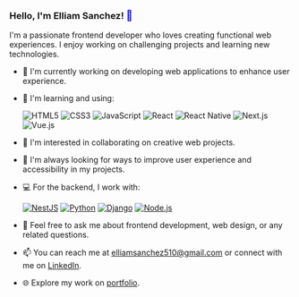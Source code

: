 ### Hello, I'm Elliam Sanchez! <span style="color:blue; font-size:18px;">👋</span>

I'm a passionate frontend developer who loves creating functional web experiences. I enjoy working on challenging projects and learning new technologies.

- 🔭 I'm currently working on developing web applications to enhance user experience.
- 🌱 I'm learning and using:

    ![HTML5](https://img.shields.io/badge/HTML5-E34F26?style=for-the-badge&logo=html5&logoColor=white)
    ![CSS3](https://img.shields.io/badge/CSS3-1572B6?style=for-the-badge&logo=css3&logoColor=white)
    ![JavaScript](https://img.shields.io/badge/JavaScript-F7DF1E?style=for-the-badge&logo=javascript&logoColor=black)
    ![React](https://img.shields.io/badge/React-61DAFB?style=for-the-badge&logo=react&logoColor=black)
    ![React Native](https://img.shields.io/badge/React_Native-0088CC?style=for-the-badge&logo=react&logoColor=white)
    ![Next.js](https://img.shields.io/badge/Next.js-000000?style=for-the-badge&logo=next.js&logoColor=white)
    ![Vue.js](https://img.shields.io/badge/Vue.js-4FC08D?style=for-the-badge&logo=vue.js&logoColor=white)
    
- 👯 I'm interested in collaborating on creative web projects.
- 🤔 I'm always looking for ways to improve user experience and accessibility in my projects.
- 💻 For the backend, I work with:

    [![NestJS](https://img.shields.io/badge/NestJS-E0234E?style=for-the-badge&logo=nestjs&logoColor=white)](https://nestjs.com/)
    [![Python](https://img.shields.io/badge/Python-3776AB?style=for-the-badge&logo=python&logoColor=white)](https://www.python.org/)
    [![Django](https://img.shields.io/badge/Django-092E20?style=for-the-badge&logo=django&logoColor=white)](https://www.djangoproject.com/)
    [![Node.js](https://img.shields.io/badge/Node.js-339933?style=for-the-badge&logo=node.js&logoColor=white)](https://nodejs.org/)
    
- 💬 Feel free to ask me about frontend development, web design, or any related questions.
- 📫 You can reach me at [elliamsanchez510@gmail.com](mailto:elliamsanchez510@gmail.com) or connect with me on [LinkedIn](https://www.linkedin.com/in/elliam-s%C3%A1nchez-958aaa269/).
- 🌐 Explore my work on [portfolio](https://superb-daifuku-91d2b3.netlify.app/).
